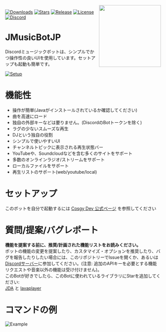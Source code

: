 <img align="right" src="https://i.imgur.com/zrE80HY.png" height="200" width="200">

[![Downloads](https://img.shields.io/github/downloads/Cosgy-Dev/MusicBot-JP-java/total.svg)](https://github.com/Cosgy-Dev/MusicBot-JP-java/releases/latest)
[![Stars](https://img.shields.io/github/stars/Cosgy-Dev/MusicBot-JP-java.svg)](https://github.com/Cosgy-Dev/MusicBot-JP-java/stargazers)
[![Release](https://img.shields.io/github/release/Cosgy-Dev/MusicBot-JP-java.svg)](https://github.com/Cosgy-Dev/MusicBot-JP-java/releases/latest)
[![License](https://img.shields.io/github/license/Cosgy-Dev/MusicBot-JP-java.svg)](https://github.com/Cosgy-Dev/MusicBot-JP-java/blob/master/LICENSE)
[![Discord](https://discordapp.com/api/guilds/497317844191805450/widget.png)](https://discord.gg/RBpkHxf)<br>

# JMusicBotJP
Discordミュージックボットは、シンプルでかつ操作性の良いUIを使用しています。セットアップも起動も簡単です。

[![Setup](http://i.imgur.com/VvXYp5j.png)](https://www.cosgy.jp/2019/09/06/jmusicbot-setup/)

# 機能性
* 操作が簡単(Javaがインストールされているか確認してください)
* 曲を高速にロード
* 独自の外部キーなどは要りません。(DiscordのBotトークンを除く)
* ラグの少ないスムーズな再生
* DJという独自の役割
* シンプルで使いやすいUI
* チャンネルトピックに表示される再生状態バー
* YouTubeや、Soundcloudなどを含む多くのサイトをサポート
* 多数のオンラインラジオ/ストリームをサポート
* ローカルファイルをサポート
* 再生リストのサポート(web/youtube/local)

# セットアップ
このボットを自分で起動するには [Cosgy Dev 公式ページ](https://www.cosgy.jp/2019/09/06/jmusicbot-setup/) を参照してください

# 質問/提案/バグレポート
**機能を提案する前に、推奨/計画された機能リストをお読みください。**<br>
ボットの機能の変更を提案したり、カスタマイズ・オプションを推奨したり、バグを報告したりしたい場合には、このリポジトリーでIssueを開くか、あるいは[Discordサーバー](https://discord.gg/RBpkHxf)に参加してください。(注意: 追加のAPIキーを必要とする機能リクエストや音楽以外の機能は受け付けません)。
<br>このBotが好きでしたら、このBotに使われているライブラリにStarを追加してください:<br>[JDA](https://github.com/DV8FromTheWorld/JDA) と [lavaplayer](https://github.com/sedmelluq/lavaplayer)

# コマンドの例
![Example](https://i.imgur.com/tevrtKt.png)

